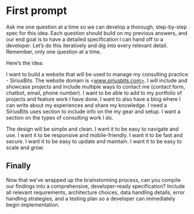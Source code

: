 # First prompt

Ask me one question at a time so we can develop a thorough, step-by-step spec for this idea. Each question should build on my previous answers, and our end goal is to have a detailed specification I can hand off to a developer. Let’s do this iteratively and dig into every relevant detail. Remember, only one question at a time.

Here’s the idea:

I want to build a website that will be used to manage my consulting practice - SiriusBits. The website domain is <www.siriusbits.com>. I will include and showcase projects and include multiple ways to contact me (contact form, chatbot, email, phone number). I want to be able to add to my portfolio of projects and feature work I have done. I want to also have a blog where I can write about my experiences and share my knowledge. I need a SiriusBits uses section to include info on the my gear and setup. I want a section on the types of consulting work I do.

The design will be simple and clean. I want it to be easy to navigate and use. I want it to be responsive and mobile-friendly. I want it to be fast and secure. I want it to be easy to update and maintain. I want it to be easy to scale and grow.

## Finally

Now that we’ve wrapped up the brainstorming process, can you compile our findings into a comprehensive, developer-ready specification? Include all relevant requirements, architecture choices, data handling details, error handling strategies, and a testing plan so a developer can immediately begin implementation.
